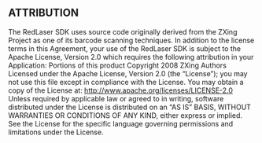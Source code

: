 ## ATTRIBUTION

The RedLaser SDK uses source code originally derived from the ZXing Project as one of its barcode scanning techniques. In addition to the license terms in this Agreement, your use of the RedLaser SDK is subject to the Apache License, Version 2.0 which requires the following attribution in your Application:
Portions of this product Copyright 2008 ZXing Authors
Licensed under the Apache License, Version 2.0 (the “License”); you may not use this file except in compliance with the License. You may obtain a copy of the License at: 
<http://www.apache.org/licenses/LICENSE-2.0>
Unless required by applicable law or agreed to in writing, software distributed under the License is distributed on an “AS IS” BASIS, WITHOUT WARRANTIES OR CONDITIONS OF ANY KIND, either express or implied.
 See the License for the specific language governing permissions and limitations under the License.